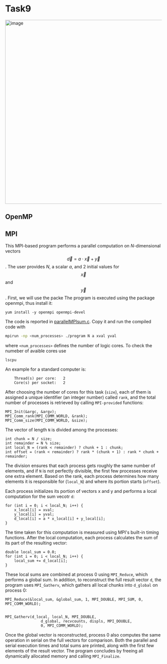 # Task9


<img width="790" height="590" alt="image" src="https://github.com/user-attachments/assets/0a916a60-f681-414a-861e-a0ef2bd01de8" />

## OpenMP




## MPI
This MPI-based program performs a parallel computation on $N$-dimensional vectors $$\vec{d}=a\cdot\vec{x}+\vec{y}$$. The user provides $N$, a scalar $a$, and 2 initial values for $$\vec{x}$$ and $$\vec{y}$$. First, we will use the packe
The program is executed using the package openmpi, thus install it:
```
yum install -y openmpi openmpi-devel
```
The code is reported in [parallelMPIsum.c](https://github.com/Gvv98/Task9/blob/main/parallelMPIsum.c). Copy it and run the compiled code with
```bash
mpirun -np <num_processes> ./program N a xval yval
```
where ``<num_processes>`` defines the number of logic cores. To check the numeber of avaible cores use
```
lscpu
```
An example for a standard computer is:
```
    Thread(s) per core:   2
    Core(s) per socket:   2
```
After choosing the number of cores for this task (``size``), each of them is assigned a unique identifier (an integer number) called ``rank``, and the total number of processes is retrieved by calling ``MPI-provided`` functions:
```
MPI_Init(&argc, &argv);
MPI_Comm_rank(MPI_COMM_WORLD, &rank);
MPI_Comm_size(MPI_COMM_WORLD, &size);
```
The vector of length ``N`` is divided among the processes:
```
int chunk = N / size;
int remainder = N % size;
int local_N = (rank < remainder) ? chunk + 1 : chunk;
int offset = (rank < remainder) ? rank * (chunk + 1) : rank * chunk + remainder;

```



The division ensures that each process gets roughly the same number of elements, and if ``N`` is not perfectly divisible, the first few processes receive one extra element. Based on the rank, each process determines how many elements it is responsible for (``local_N``) and where its portion starts (``offset``).

Each process initializes its portion of vectors x and y and performs a local computation for the sum vecotr ``d``:
```
for (int i = 0; i < local_N; i++) {
    x_local[i] = xval;
    y_local[i] = yval;
    d_local[i] = a * x_local[i] + y_local[i];
}
```

The time taken for this computation is measured using MPI's built-in timing functions. After the local computation, each process calculates the sum of its part of the resulting vector:
```
double local_sum = 0.0;
for (int i = 0; i < local_N; i++) {
    local_sum += d_local[i];
}
```

These local sums are combined at process 0 using ``MPI_Reduce``, which performs a global sum. In addition, to reconstruct the full result vector ``d``, the program uses ``MPI_Gatherv``, which gathers all local chunks into ``d_global`` on process 0:
```
MPI_Reduce(&local_sum, &global_sum, 1, MPI_DOUBLE, MPI_SUM, 0, MPI_COMM_WORLD);


MPI_Gatherv(d_local, local_N, MPI_DOUBLE,
                d_global, recvcounts, displs, MPI_DOUBLE,
                0, MPI_COMM_WORLD);
```
Once the global vector is reconstructed, process 0 also computes the same operation in serial on the full vectors for comparison. Both the parallel and serial execution times and total sums are printed, along with the first few elements of the result vector. The program concludes by freeing all dynamically allocated memory and calling ``MPI_Finalize``. 
